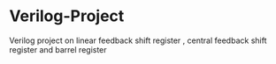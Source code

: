 # Verilog-Project
Verilog project on linear feedback shift register , central feedback shift register and barrel register
